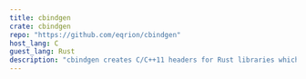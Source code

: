 ```yaml
---
title: cbindgen
crate: cbindgen
repo: "https://github.com/eqrion/cbindgen"
host_lang: C
guest_lang: Rust
description: "cbindgen creates C/C++11 headers for Rust libraries which expose a public C API."
---
```


